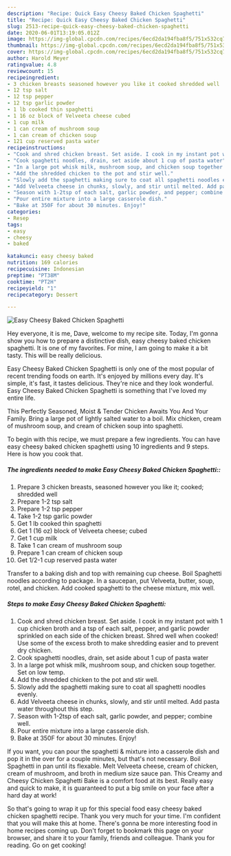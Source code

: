 ```yaml
---
description: "Recipe: Quick Easy Cheesy Baked Chicken Spaghetti"
title: "Recipe: Quick Easy Cheesy Baked Chicken Spaghetti"
slug: 2513-recipe-quick-easy-cheesy-baked-chicken-spaghetti
date: 2020-06-01T13:19:05.012Z
image: https://img-global.cpcdn.com/recipes/6ecd2da194fba8f5/751x532cq70/easy-cheesy-baked-chicken-spaghetti-recipe-main-photo.jpg
thumbnail: https://img-global.cpcdn.com/recipes/6ecd2da194fba8f5/751x532cq70/easy-cheesy-baked-chicken-spaghetti-recipe-main-photo.jpg
cover: https://img-global.cpcdn.com/recipes/6ecd2da194fba8f5/751x532cq70/easy-cheesy-baked-chicken-spaghetti-recipe-main-photo.jpg
author: Harold Meyer
ratingvalue: 4.8
reviewcount: 15
recipeingredient:
- 3 chicken breasts seasoned however you like it cooked shredded well
- 12 tsp salt
- 12 tsp pepper
- 12 tsp garlic powder
- 1 lb cooked thin spaghetti
- 1 16 oz block of Velveeta cheese cubed
- 1 cup milk
- 1 can cream of mushroom soup
- 1 can cream of chicken soup
- 121 cup reserved pasta water
recipeinstructions:
- "Cook and shred chicken breast. Set aside. I cook in my instant pot with 1 cup chicken broth and a tsp of each salt, pepper, and garlic powder sprinkled on each side of the chicken breast. Shred well when cooked! Use some of the excess broth to make shredding easier and to prevent dry chicken."
- "Cook spaghetti noodles, drain, set aside about 1 cup of pasta water"
- "In a large pot whisk milk, mushroom soup, and chicken soup together. Set on low temp."
- "Add the shredded chicken to the pot and stir well."
- "Slowly add the spaghetti making sure to coat all spaghetti noodles evenly."
- "Add Velveeta cheese in chunks, slowly, and stir until melted. Add pasta water throughout this step."
- "Season with 1-2tsp of each salt, garlic powder, and pepper; combine well."
- "Pour entire mixture into a large casserole dish."
- "Bake at 350F for about 30 minutes. Enjoy!"
categories:
- Resep
tags:
- easy
- cheesy
- baked

katakunci: easy cheesy baked
nutrition: 169 calories
recipecuisine: Indonesian
preptime: "PT38M"
cooktime: "PT2H"
recipeyield: "1"
recipecategory: Dessert

---
```



![Easy Cheesy Baked Chicken Spaghetti](https://img-global.cpcdn.com/recipes/6ecd2da194fba8f5/751x532cq70/easy-cheesy-baked-chicken-spaghetti-recipe-main-photo.jpg)

Hey everyone, it is me, Dave, welcome to my recipe site. Today, I'm gonna show you how to prepare a distinctive dish, easy cheesy baked chicken spaghetti. It is one of my favorites. For mine, I am going to make it a bit tasty. This will be really delicious.

Easy Cheesy Baked Chicken Spaghetti is only one of the most popular of recent trending foods on earth. It's enjoyed by millions every day. It's simple, it's fast, it tastes delicious. They're nice and they look wonderful. Easy Cheesy Baked Chicken Spaghetti is something that I've loved my entire life.

This Perfectly Seasoned, Moist &amp; Tender Chicken Awaits You And Your Family. Bring a large pot of lightly salted water to a boil. Mix chicken, cream of mushroom soup, and cream of chicken soup into spaghetti.


To begin with this recipe, we must prepare a few ingredients. You can have easy cheesy baked chicken spaghetti using 10 ingredients and 9 steps. Here is how you cook that.

##### The ingredients needed to make Easy Cheesy Baked Chicken Spaghetti::

1. Prepare 3 chicken breasts, seasoned however you like it; cooked; shredded well
1. Prepare 1-2 tsp salt
1. Prepare 1-2 tsp pepper
1. Take 1-2 tsp garlic powder
1. Get 1 lb cooked thin spaghetti
1. Get 1 (16 oz) block of Velveeta cheese; cubed
1. Get 1 cup milk
1. Take 1 can cream of mushroom soup
1. Prepare 1 can cream of chicken soup
1. Get 1/2-1 cup reserved pasta water


Transfer to a baking dish and top with remaining cup cheese. Boil Spaghetti noodles according to package. In a saucepan, put Velveeta, butter, soup, rotel, and chicken. Add cooked spaghetti to the cheese mixture, mix well. 

##### Steps to make Easy Cheesy Baked Chicken Spaghetti:

1. Cook and shred chicken breast. Set aside. I cook in my instant pot with 1 cup chicken broth and a tsp of each salt, pepper, and garlic powder sprinkled on each side of the chicken breast. Shred well when cooked! Use some of the excess broth to make shredding easier and to prevent dry chicken.
1. Cook spaghetti noodles, drain, set aside about 1 cup of pasta water
1. In a large pot whisk milk, mushroom soup, and chicken soup together. Set on low temp.
1. Add the shredded chicken to the pot and stir well.
1. Slowly add the spaghetti making sure to coat all spaghetti noodles evenly.
1. Add Velveeta cheese in chunks, slowly, and stir until melted. Add pasta water throughout this step.
1. Season with 1-2tsp of each salt, garlic powder, and pepper; combine well.
1. Pour entire mixture into a large casserole dish.
1. Bake at 350F for about 30 minutes. Enjoy!


If you want, you can pour the spaghetti &amp; mixture into a casserole dish and pop it in the over for a couple minutes, but that&#39;s not necessary. Boil Spaghetti in pan until its flexable. Melt Velveeta cheese, cream of chicken, cream of mushroom, and broth in medium size sauce pan. This Creamy and Cheesy Chicken Spaghetti Bake is a comfort food at its best. Really easy and quick to make, it is guaranteed to put a big smile on your face after a hard day at work! 

So that's going to wrap it up for this special food easy cheesy baked chicken spaghetti recipe. Thank you very much for your time. I'm confident that you will make this at home. There's gonna be more interesting food in home recipes coming up. Don't forget to bookmark this page on your browser, and share it to your family, friends and colleague. Thank you for reading. Go on get cooking!
